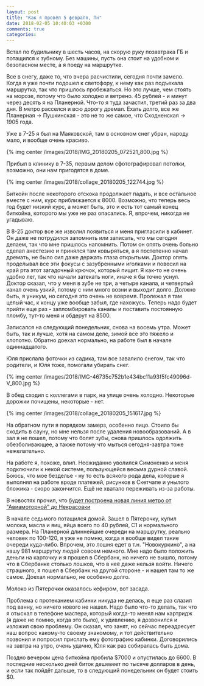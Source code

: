 ```yaml
---
layout: post
title: "Как я провёл 5 февраля, Пн"
date: 2018-02-05 10:40:03 +0300
comments: true
categories: 
---
```

Встал по будильнику в шесть часов, на скорую руку позавтрака ГБ и потащился к зубному. Без машины, пусть она стоит на удобном и безопасном месте, а я поеду на маршрутке.

Все в снегу, даже то, что вчера расчистили, сегодня почти замело. Когда я уже почти подошел к светофору, к нему как раз подъехала маршрутка, так что пришлось пробежаться. Но это лучше, чем стоять на морозе, потому что было холодно и ветрено. 45 рублей - и минут через десять я на Планерной. Что-то я туда зачастил, третий раз за два дня. В метро расселся и всю дорогу дремал. Ехать долго, все же Планерная -> Пушкинская - это не то же самое, что Сходненская -> 1905 года.

Уже в 7-25 я был на Маяковской, там в основном снег убран, народу мало, и вообще очень красиво.

{% img center /images/2018/IMG_20180205_072521_800.jpg %}

Прибыл в клинику в 7-35, первым делом сфотографировал потолки, возможно, они нам пригодятся в доме.

{% img center /images/2018/collage_20180205_122744.jpg %}

Биткойн после некоторого отскока продолжает падать, и все остальное вместе с ним, курс приближается к 8000. Возможно, что теперь весь год будeт низкий курс, а может быть, это и есть тот самый конец биткойна, которого мы уже не раз опасались. Я, впрочем, никогда не угадываю.

В 8-25 доктор все же изволил появиться и меня пригласили в кабинет. Он даже не потрудился запомнить или записать, что мы сегодня делаем, так что мне пришлось напомнить. Потом он опять очень больно сделал анестезию и принялся там ковыряться, а я постепенно начал дремать, не было сил даже держать глаза открытыми. Доктор опять проделывал все эти фокусы с зазубренными иголками и повесил на край рта этот загадочный крючок, который пищит. Я как-то не очень удобно лег, так что начали затекать ноги, иначе я бы точно уснул. Доктор сказал, что у меня в зубе не три, а четыре канала, и четвертый канал очень узкий, потому с ним много возни и выходит долго. Должно быть, я уникум, но сегодня это очень не вовремя. Пролежал я там целый час, к концу уже вообще забыл, где нахожусь. Теперь надо будет прийти еще раз - запломбировать каналы и поставить постоянную пломбу, тут-то меня и обдерут на 8500. 

Записался на следующий понедельник, снова на восемь утра. Может быть, так и лучше, хотя на самом деле, зимой все это тяжело и хлопотно. Обратно доехал нормально, на работе был в начале одиннадцатого.

Юля прислала фоточки из садика, там все завалило снегом, так что родители, и Юля тоже, помогали убирать снег.

{% img center /images/2018/IMG-46735c752b1e434bc11a93f5fc49096d-V_800.jpg %}

В обед сходил с коллегами в парк, на улице очень холодно. Некоторые дорожки почищены, некоторые - нет.

{% img center /images/2018/collage_20180205_151617.jpg %}

На обратном пути я порядком замерз, особенно лицо. Стоило бы сходить в сауну, но мне нельзя после удаления новообразований. А в зал я не пошел, потому что болят зубы, снова пришлось одолжить обезболивающее, а также потому что мыться сегодня-завтра тоже нежелательно.

На работе я, похоже, влип. Неожиданно уволился Симоненко и меня подключили к некой системе, пользующейся весьма дурной славой. Боюсь, что мое безделье - ну то есть всякого рода дела, которые я выполнял на работе вроде платежей, рисунков в Скетчапе и унылого бложика - скоро закончится. Ещё не хватало переживать из-за работы.

В новостях прочил, что [будет построена новая линия метро от "Авиамоторной" до Некрасовки](https://moslenta.ru/city/hope-05-02-2018.htm)

В начале седьмого потащился домой. Зашел в Пятерочку, купил молока, масла и яиц, яйца всего по 40 рублей, С1 и нормального размера. На Планерной длиннейшие очереди на маршрутку, реально человек по 100-120, я уже не помню, когда я вообще видел такие очереди куда-либо. Впрочем, это лошня едет в т.н. "Новокуркино", а на нашу 981 маршрутку людей совсем немного. Мне надо было положить деньги на карточку и я прошел в Сбербанк, но ничего не вышло, потому что в Сбербанке столько лошков, что в неё даже нельзя войти. Ничего страшного, я пошел в Сбербанк на другой стороне - и нашел там то же самое. Доехал нормально, не особенно долго.

Молоко из Пятерочки оказалось кефиром, вот засада.

Проблема с протеканием кабинки никуда не делась, я еще раз слазил под ванну, но ничего нового не нашел. Надо было что-то делать, так что я отыскал в телефоне мастера, который когда-то менял нам картридж (я даже не помню, когда это было), к удивлению, я дозвонился и изложил свою проблему. Он сказал, что занят, но сейчас переадресует наш вопрос какому-то своему знакомому, и тот действительно позвонил и попросил прислать ему фотографию кабинки. Договорились на завтра на утро, очень удачно, Юля как раз собиралась быть дома.

Поздно вечером цена биткойна пробила $7000 и опустилась до 6600. В последние несколько дней биток дешевеет по тысяче долларов в день, и если так пойдёт дальше, то в следующий понедельник он будет стоить $0.